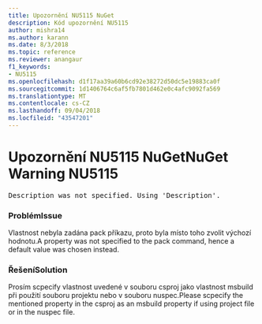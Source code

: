 ```yaml
---
title: Upozornění NU5115 NuGet
description: Kód upozornění NU5115
author: mishra14
ms.author: karann
ms.date: 8/3/2018
ms.topic: reference
ms.reviewer: anangaur
f1_keywords:
- NU5115
ms.openlocfilehash: d1f17aa39a60b6cd92e38272d50dc5e19883ca0f
ms.sourcegitcommit: 1d1406764c6af5fb7801d462e0c4afc9092fa569
ms.translationtype: MT
ms.contentlocale: cs-CZ
ms.lasthandoff: 09/04/2018
ms.locfileid: "43547201"
---
```

# <a name="nuget-warning-nu5115"></a><span data-ttu-id="8b210-103">Upozornění NU5115 NuGet</span><span class="sxs-lookup"><span data-stu-id="8b210-103">NuGet Warning NU5115</span></span>
<pre>Description was not specified. Using 'Description'.</pre>

### <a name="issue"></a><span data-ttu-id="8b210-104">Problém</span><span class="sxs-lookup"><span data-stu-id="8b210-104">Issue</span></span>

<span data-ttu-id="8b210-105">Vlastnost nebyla zadána pack příkazu, proto byla místo toho zvolit výchozí hodnotu.</span><span class="sxs-lookup"><span data-stu-id="8b210-105">A property was not specified to the pack command, hence a default value was chosen instead.</span></span>


### <a name="solution"></a><span data-ttu-id="8b210-106">Řešení</span><span class="sxs-lookup"><span data-stu-id="8b210-106">Solution</span></span>

<span data-ttu-id="8b210-107">Prosím scpecify vlastnost uvedené v souboru csproj jako vlastnost msbuild při použití souboru projektu nebo v souboru nuspec.</span><span class="sxs-lookup"><span data-stu-id="8b210-107">Please scpecify the mentioned property in the csproj as an msbuild property if using project file or in the nuspec file.</span></span>

